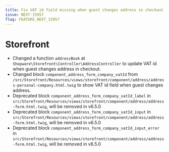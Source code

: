 ```yaml
---
title: Fix VAT id field missing when guest changes address in checkout
issue: NEXT-15957
flag: FEATURE_NEXT_15957
---
```

# Storefront
* Changed a function `addressBook` at `Shopware\Storefront\Controller\AddressController` to update VAT id when guest changes address in checkout.
* Changed block `component_address_form_company_vatId` from `/src/Storefront/Resources/views/storefront/component/address/address-personal-company.html.twig` to show VAT id field when guest changes address.
* Deprecated block `component_address_form_company_vatId_label` in `src/Storefront/Resources/views/storefront/component/address/address-form.html.twig`, will be removed in v6.5.0
* Deprecated block `component_address_form_company_vatId_input` in `src/Storefront/Resources/views/storefront/component/address/address-form.html.twig`, will be removed in v6.5.0
* Deprecated block `component_address_form_company_vatId_input_error` in `src/Storefront/Resources/views/storefront/component/address/address-form.html.twig`, will be removed in v6.5.0
